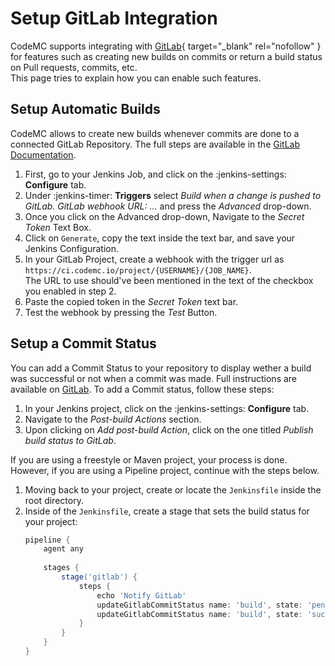 # Setup GitLab Integration

CodeMC supports integrating with [GitLab](https://gitlab.com){ target="_blank" rel="nofollow" } for features such as creating new builds on commits or return a build status on Pull requests, commits, etc.  
This page tries to explain how you can enable such features.

## Setup Automatic Builds

CodeMC allows to create new builds whenever commits are done to a connected GitLab Repository. The full steps are available in the [GitLab Documentation](https://docs.gitlab.com/ee/integration/jenkins.html#configure-the-jenkins-project).

1.  First, go to your Jenkins Job, and click on the :jenkins-settings: **Configure** tab.
2.  Under :jenkins-timer: **Triggers** select *Build when a change is pushed to GitLab. GitLab webhook URL: ...* and press the *Advanced* drop-down.
3.  Once you click on the Advanced drop-down, Navigate to the *Secret Token* Text Box.
4.  Click on `Generate`, copy the text inside the text bar, and save your Jenkins Configuration.
5.  In your GitLab Project, create a webhook with the trigger url as `https://ci.codemc.io/project/{USERNAME}/{JOB_NAME}`.  
    The URL to use should've been mentioned in the text of the checkbox you enabled in step 2.
6.  Paste the copied token in the *Secret Token* text bar.
7.  Test the webhook by pressing the *Test* Button.

## Setup a Commit Status

You can add a Commit Status to your repository to display wether a build was successful or not when a commit was made. Full instructions are available on [GitLab](https://docs.gitlab.com/ee/integration/jenkins.html#configure-the-jenkins-project).
To add a Commit status, follow these steps:

1. In your Jenkins project, click on the :jenkins-settings: **Configure** tab.
2. Navigate to the *Post-build Actions* section.
3. Upon clicking on *Add post-build Action*, click on the one titled *Publish build status to GitLab*.

If you are using a freestyle or Maven project, your process is done. However, if you are using a Pipeline project, continue with the steps below.

1.  Moving back to your project, create or locate the `Jenkinsfile` inside the root directory.
2.  Inside of the `Jenkinsfile`, create a stage that sets the build status for your project:
    ```groovy
    pipeline {
        agent any
        
        stages {
            stage('gitlab') {
                steps {
                    echo 'Notify GitLab'
                    updateGitlabCommitStatus name: 'build', state: 'pending'
                    updateGitlabCommitStatus name: 'build', state: 'success'
                }
            }
        }
    }
    ```
